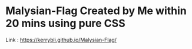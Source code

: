 # Malysian-Flag Created by Me within 20 mins using pure CSS
Link : https://kerrybli.github.io/Malysian-Flag/
